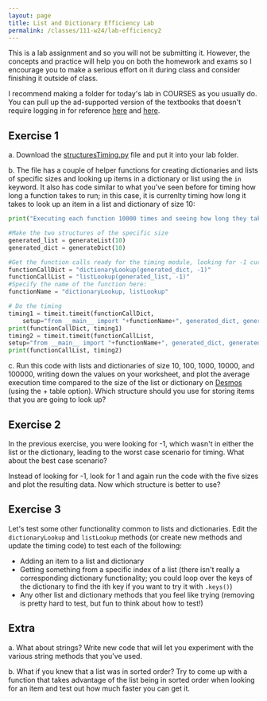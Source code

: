 ```yaml
---
layout: page
title: List and Dictionary Efficiency Lab 
permalink: /classes/111-w24/lab-efficiency2
---
```


This is a lab assignment and so you will not be submitting it.
However, the concepts and practice will help you on both the homework and exams so I encourage you to make a serious effort on it during class and consider finishing it outside of class.

I recommend making a folder for today's lab in COURSES as you usually do.
You can pull up the ad-supported version of the textbooks that doesn't require logging in for reference [here](https://runestone.academy/ns/books/published/fopp/index.html?mode=browsing) and [here](https://runestone.academy/ns/books/published/pythonds3/index.html?mode=browsing).

## Exercise 1
a. Download the [structuresTiming.py](/classes/111-f22/structuresTiming.py) file and put it into your lab folder.

b. The file has a couple of helper functions for creating dictionaries and lists of specific sizes and looking up items in a dictionary or list using the `in` keyword. It also has code similar to what you've seen before for timing how long a function takes to run; in this case, it is currenlty timing how long it takes to look up an item in a list and dictionary of size 10:

```python
print("Executing each function 10000 times and seeing how long they take.")

#Make the two structures of the specific size
generated_list = generateList(10)
generated_dict = generateDict(10)

#Get the function calls ready for the timing module, looking for -1 currently
functionCallDict = "dictionaryLookup(generated_dict, -1)"
functionCallList = "listLookup(generated_list, -1)"
#Specify the name of the function here:
functionName = "dictionaryLookup, listLookup"

# Do the timing
timing1 = timeit.timeit(functionCallDict, 
    setup="from __main__ import "+functionName+", generated_dict, generated_list", number=10000)
print(functionCallDict, timing1)
timing2 = timeit.timeit(functionCallList, 
setup="from __main__ import "+functionName+", generated_dict, generated_list", number=10000)
print(functionCallList, timing2)
```

c. Run this code with lists and dictionaries of size 10, 100, 1000, 10000, and 100000, writing down the values on your worksheet, and plot the average execution time compared to the size of the list or dictionary on [Desmos](https://www.desmos.com/calculator) (using the + table option). Which structure should you use for storing items that you are going to look up?

## Exercise 2
In the previous exercise, you were looking for -1, which wasn't in either the list or the dictionary, leading to the worst case scenario for timing.
What about the best case scenario?

Instead of looking for -1, look for 1 and again run the code with the five sizes and plot the resulting data. Now which structure is better to use?

## Exercise 3
Let's test some other functionality common to lists and dictionaries. Edit the `dictionaryLookup` and `listLookup` methods (or create new methods and update the timing code) to test each of the following:
* Adding an item to a list and dictionary
* Getting something from a specific index of a list (there isn't really a corresponding dictionary functionality; you could loop over the keys of the dictionary to find the ith key if you want to try it with `.keys()`)
* Any other list and dictionary methods that you feel like trying (removing is pretty hard to test, but fun to think about how to test!)

## Extra
a. What about strings? Write new code that will let you experiment with the various string methods that you've used.

b. What if you knew that a list was in sorted order? Try to come up with a function that takes advantage of the list being in sorted order when looking for an item and test out how much faster you can get it.